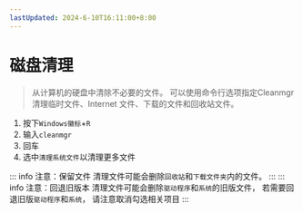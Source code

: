 ```yaml
---
lastUpdated: 2024-6-10T16:11:00+8:00
---
```


# 磁盘清理

> 从计算机的硬盘中清除不必要的文件。
> 可以使用命令行选项指定Cleanmgr清理临时文件、Internet 文件、下载的文件和回收站文件。

1. 按下```Windows徽标```+```R```
2. 输入```cleanmgr```
3. 回车
4. 选中```清理系统文件```以清理更多文件

::: info 注意：保留文件
清理文件可能会删除```回收站```和```下载文件夹```内的文件。
:::
::: info 注意：回退旧版本
清理文件可能会删除```驱动程序```和```系统```的旧版文件，
若需要回退旧版```驱动程序```和```系统```，
请注意取消勾选相关项目
:::